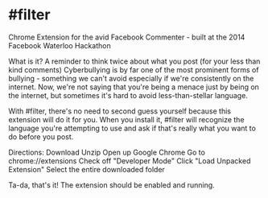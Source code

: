 \#filter
=========
Chrome Extension for the avid Facebook Commenter - built at the 2014 Facebook Waterloo Hackathon 

What is it?
A reminder to think twice about what you post (for your less than kind comments)
Cyberbullying is by far one of the most prominent forms of bullying - something we can't avoid especially if we're consistently on the internet. Now, we're not saying that you're being a menace just by being on the internet, but sometimes it's hard to avoid less-than-stellar language.

With #filter, there's no need to second guess yourself because this extension will do it for you. When you install it, #filter will recognize the language you're attempting to use and ask if that's really what you want to do before you post.

Directions: 
Download 
Unzip
Open up Google Chrome
Go to chrome://extensions
Check off "Developer Mode"
Click "Load Unpacked Extension"
Select the entire downloaded folder

Ta-da, that's it! The extension should be enabled and running.

